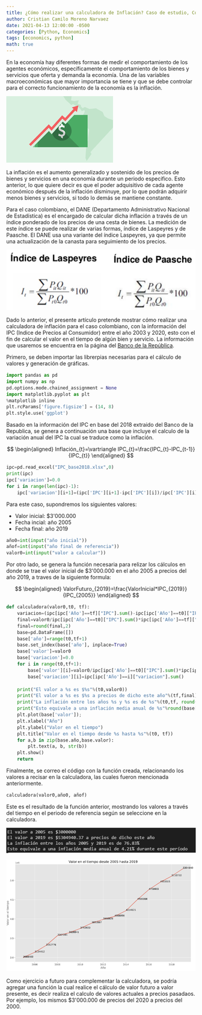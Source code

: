 ```yaml
---
title: ¿Cómo realizar una calculadora de Inflación? Caso de estudio, Colombia entre el 2003 al 2020.
author: Cristian Camilo Moreno Narvaez
date: 2021-04-13 12:00:00 -0500
categories: [Python, Economics]
tags: [economics, python]
math: true
---
```


En la economía hay diferentes formas de medir el comportamiento de los agentes económicos, específicamente el comportamiento de los bienes y servicios que oferta y demanda la economía.  Una de las variables macroeconómicas que mayor importancia se tiene y que se debe controlar para el correcto funcionamiento de la economía es la inflación.

![ ](/assets/img/2021-04-14-convertidor-IPC/descarga.png)

La inflación es el aumento generalizado y sostenido de los precios de bienes y servicios en una economía durante un periodo especifico. Esto anterior, lo que quiere decir es que el poder adquisitivo de cada agente económico después de la inflación disminuye, por lo que podrán adquirir menos bienes y servicios, si todo lo demás se mantiene constante.

Para el caso colombiano, el DANE (Departamento Administrativo Nacional de Estadística) es el encargado de calcular dicha inflación a través de un índice ponderado de los precios de una cesta de bienes. La medición de este índice se puede realizar de varias formas, índice de Laspeyres y de Paasche. El DANE usa una variante del índice Laspeyres, ya que permite una actualización de la canasta para seguimiento de los precios.

![ ](/assets/img/2021-04-14-convertidor-IPC/imagen0.PNG)

Dado lo anterior, el presente artículo pretende mostrar cómo realizar una calculadora de inflación para el caso colombiano, con la información del IPC (Indice de Precios al Consumidor) entre el año 2003 y 2020, esto con el fin de calcular el valor en el tiempo de algún bien y servicio. La información que usaremos se encuentra en la página del [Banco de la República](https://www.banrep.gov.co/es/estadisticas/indice-precios-consumidor-ipc).

Primero, se deben importar las librerpias necesarias para el cálculo de valores y generación de gráficas.

```python
import pandas as pd
import numpy as np
pd.options.mode.chained_assignment = None 
import matplotlib.pyplot as plt
%matplotlib inline
plt.rcParams['figure.figsize'] = (14, 8)
plt.style.use('ggplot')
```

Basado en la información del IPC en base del 2018 extraido del Banco de la Republica, se genera a continuación una base que incluye el calculo de la variación anual del IPC la cual se traduce como la inflación.  

$$
\begin{aligned}
Inflación_{t}=\vartriangle IPC_{t}=\frac{IPC_{t}-IPC_{t-1}}{IPC_{t}}
\end{aligned}
$$


```python
ipc=pd.read_excel("IPC_base2018.xlsx",0)
print(ipc)
ipc['variacion']=0.0
for i in range(len(ipc)-1):
    ipc['variacion'][i+1]=(ipc['IPC'][i+1]-ipc['IPC'][i])/ipc['IPC'][i]
```

Para este caso, supondremos los siguientes valores:
+ Valor inicial: $3'000.000
+ Fecha incial: año 2005
+ Fecha final: año 2019

```python
año0=int(input("año inicial"))
añof=int(input("año final de referencia"))
valor0=int(input("valor a calcular"))
```

Por otro lado, se genera la función necesaria para relizar los cálculos en donde se trae el valor inicial de $3'000.000 en el año 2005 a precios del año 2019, a traves de la siguiente formula:

$$
\begin{aligned}
ValorFuturo_{2019}=\frac{ValorInicial*IPC_{2019}}{IPC_{2005}}
\end{aligned}
$$

```python
def calculadora(valor0,t0, tf):
    variacion=(ipc[ipc['Año']==tf]["IPC"].sum()-ipc[ipc['Año']==t0]["IPC"].sum())/ipc[ipc['Año']==t0]["IPC"].sum()*100
    final=valor0/ipc[ipc['Año']==t0]["IPC"].sum()*ipc[ipc['Año']==tf]["IPC"].sum()
    final=round(final,2)
    base=pd.DataFrame([])
    base['año']=range(t0,tf+1)
    base.set_index(base['año'], inplace=True)
    base['valor']=valor0
    base['variacion']=0.0
    for i in range(t0,tf+1):
        base['valor'][i]=valor0/ipc[ipc['Año']==t0]["IPC"].sum()*ipc[ipc['Año']==i]["IPC"].sum()
        base['variacion'][i]=ipc[ipc['Año']==i]["variacion"].sum()

    print("El valor a %s es $%s"%(t0,valor0))
    print("El valor a %s es $%s a precios de dicho este año"%(tf,final))
    print("La inflación entre los años %s y %s es de %s"%(t0,tf, round(variacion,2))+"%")
    print("Esto equivale a una inflación media anual de %s"%round(base['variacion'].mean()*100, 2)+"% "+"durante este período")
    plt.plot(base['valor']);
    plt.xlabel("Año")
    plt.ylabel("Valor en el tiempo")
    plt.title("Valor en el tiempo desde %s hasta %s"%(t0, tf))
    for a,b in zip(base.año,base.valor): 
        plt.text(a, b, str(b))
    plt.show()
    return 
```
Finalmente, se correo el código con la función creada, relacionando los valores a recisar en la calculadora, las cuales fueron mencionada anteriormente.

```python
calculadora(valor0,año0, añof)
```

Este es el resultado de la función anterior, mostrando los valores a través del tiempo en el periodo de referencia según se seleccione en la calculadora.

![ ](/assets/img/2021-04-14-convertidor-IPC/imagen2.PNG)

![ ](/assets/img/2021-04-14-convertidor-IPC/imagen1.PNG)

Como ejercicio a futuro para complementar la calculadora, se podría agregar una función la cual realice el cálculo de valor futuro a valor presente, es decir realiza el calculo de valores actuales a precios pasadaos. Por ejemplo, los mismos $3'000.000 de precios del 2020 a precios del 2000.
